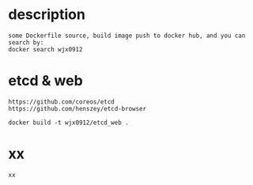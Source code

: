 description
=====================================
	some Dockerfile source, build image push to docker hub, and you can search by:
	docker search wjx0912

etcd & web
=====================================
	https://github.com/coreos/etcd
	https://github.com/henszey/etcd-browser

	docker build -t wjx0912/etcd_web .

xx
=====================================
	xx

